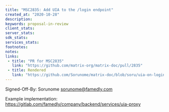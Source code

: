 ```yaml
---
title: "MSC2835: Add UIA to the /login endpoint"
created_at: "2020-10-28"
description:
keywords: proposal-in-review
client_stats:
server_stats:
sdk_stats:
services_stats:
footnotes:
notes:
links:
 - title: "PR for MSC2835"
   link: "https://github.com/matrix-org/matrix-doc/pull/2835"
 - title: Rendered
   link: "https://github.com/Sorunome/matrix-doc/blob/soru/uia-on-login/proposals/2835-uia-on-login.md"
---
```


Signed-Off-By: Sorunome <sorunome@famedly.com>

Example implementation: https://gitlab.com/famedly/company/backend/services/uia-proxy
